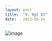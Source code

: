 ```yaml
---
layout: post
title:  "9. Bg5 b5"
date:   2023-06-24
---
```


![image]({{site.url}}/assets/meetup_photos/2023-06-24.jpg)
